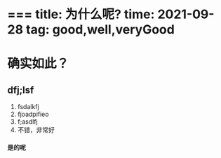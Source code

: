 ===
title: 为什么呢?
time: 2021-09-28
tag: good,well,veryGood
===
# 确实如此？

## dfj;lsf

1. fsdalkfj
2. fjoadpifieo
3. f;asdlfj
4. 不错，非常好

#### 是的呢
